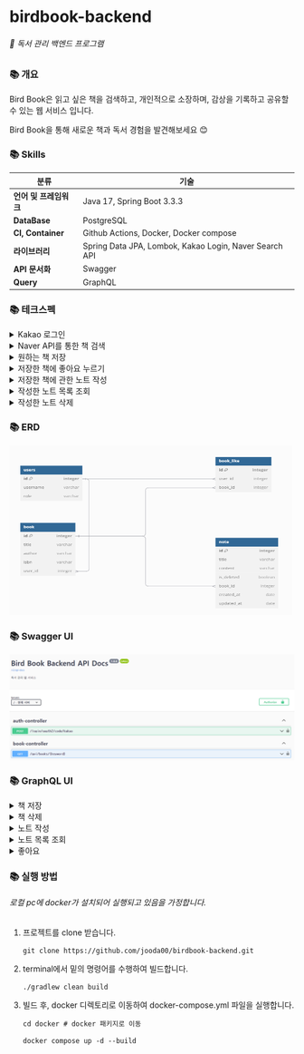 # birdbook-backend
###### 📘 독서 관리 백엔드 프로그램

### 📚 개요
Bird Book은 읽고 싶은 책을 검색하고, 개인적으로 소장하며, 감상을 기록하고 공유할 수 있는 웹 서비스 입니다.

Bird Book을 통해 새로운 책과 독서 경험을 발견해보세요 😊
### 📚 Skills
| 분류             | 기술                                                     |
|----------------|--------------------------------------------------------|
| **언어 및 프레임워크** | Java 17, Spring Boot 3.3.3                             |
| **DataBase**   | PostgreSQL                                             |
| **CI, Container**      | Github Actions, Docker, Docker compose|
| **라이브러리**      | Spring Data JPA, Lombok, Kakao Login, Naver Search API |
| **API 문서화**    | Swagger                                                |
| **Query**      | GraphQL                                                |

### 📚 테크스펙
<details>
<summary>Kakao 로그인</summary>

### 요약
`Kakao Rest API`를 사용하여 사용자 `로그인`을 구현합니다.

### 단계
1. 사용자가 kakao 계정을 통해 로그인을 하면 `인가 코드`를 발급합니다.
   > https://kauth.kakao.com/oauth/authorize?response_type=code&client_id={client_id}&redirect_uri={redirect_uri} 에 접속
2. 발급받은 `인가 코드`를 통해 `access token`을 요청합니다.
   > /login/oauth2/code/kakao로 접속
3. `access token`을 통해 사용자 정보를 가져온 후
4. 사용자 정보로 `jwt`를 생성합니다.
3. `jwt`를 사용하여 사용자 인가를 진행합니다.


**✅ `Bearer 인증방식`을 사용하여 해당 jwt 소유자에게 아래의 api 실행 권한을 부여합니다.**
```json
Authorization: Bearer <token>
```
</details>
<details>
<summary>Naver API를 통한 책 검색</summary>

### 요약
`Naver Search API`를 통해 책을 `검색`하는 기능을 구현합니다.

### API 응답 형식
```json
/api/books/springboot(keyword가 들어감) 형식으로 요청
{
  "items": [
    {
      "title": "스프링 부트 3.0 (프로덕션급 애플리케이션 개발 간소화)",
      "author": "그렉 턴키스트",
      "isbn": "9791161758633"
    },
    {
      "title": "실전 스프링 부트 (기본 개념부터 실무 베스트 프랙티스, 그리고 GraalVM, GraphQL, R소켓 등 최신 기술까지)",
      "author": "솜나트 무시브",
      "isbn": "9791192987354"
    },
    {
      "title": "스프링 부트 2.0 (마이크로서비스와 리액티브 프로그래밍)",
      "author": "그렉 턴키스트",
      "isbn": "9791161752624"
    }
    // 10개씩 반환
  ]
}
```
</details>
<details>
<summary>원하는 책 저장</summary>

### 요약
검색 후 소장하고 싶은 책을 DB에 `저장`하는 기능을 구현합니다.

### API 응답 형식
###### graphql을 사용하여 api를 구현합니다.
```graphql
type Mutation {
    saveBook(input: BookReq!): Book!
}
```
응답 형식은 아래 [GraphQL UI](#-graphql-ui)에서 확인하실 수 있습니다.
</details>
<details>
<summary>저장한 책에 좋아요 누르기</summary>

### 요약
마음에 드는 책에 `좋아요`를 누르는 기능을 구현합니다.

### API 응답 형식
###### graphql을 사용하여 api를 구현합니다.
```graphql
type Mutation {
   saveBookLike(input: BookLikeReq!): BookLike!
}
```
응답 형식은 아래 [GraphQL UI](#-graphql-ui)에서 확인하실 수 있습니다.

</details>
<details>
<summary>저장한 책에 관한 노트 작성</summary>

### 요약
감상을 남기고 싶은 책에 관해 `노트를 작성`하는 기능을 구현합니다.

### API 응답 형식
###### graphql을 사용하여 api를 구현합니다.
```graphql
type Mutation {
   saveNote(input: NoteReq!): Note!
}
```
응답 형식은 아래 [GraphQL UI](#-graphql-ui)에서 확인하실 수 있습니다.

</details>
<details>
<summary>작성한 노트 목록 조회</summary>

### 요약
노트 목록을 `최신순`으로 조회하는 기능을 구현합니다.

### API 응답 형식
###### graphql을 사용하여 api를 구현합니다.
```graphql
type Query {
   getNotes: [NoteRes!]!
}
```
응답 형식은 아래 [GraphQL UI](#-graphql-ui)에서 확인하실 수 있습니다.

</details>
<details>
<summary>작성한 노트 삭제</summary>

### 요약
삭제하고 싶은 노트를 `삭제하는` 기능을 구현합니다.

### API 응답 형식
graphql을 사용하여 api를 구현합니다.
```graphql
type Mutation {
   deleteNote(input: NoteDeleteReq!): Int!
}
```
응답 형식은 아래 [GraphQL UI](#-graphql-ui)에서 확인하실 수 있습니다.

</details>

### 📚 ERD
<img src="images/img_8.png" width=500 height=300 />

### 📚 Swagger UI
![img_7.png](images/img_7.png)

### 📚 GraphQL UI
<details>
<summary>책 저장</summary>

![img_1.png](images/img_1.png)

</details>


<details>
<summary>책 삭제</summary>

![img_6.png](images/img_6.png)

</details>

<details>
<summary>노트 작성</summary>

![img_2.png](images/img_2.png)

</details>

<details>
<summary>노트 목록 조회</summary>

![img_5.png](images/img_5.png)

</details>

<details>
<summary>좋아요</summary>

![img_4.png](images/img_4.png)

</details>

### 📚 실행 방법
###### 로컬 pc에 docker가 설치되어 실행되고 있음을 가정합니다.
1. 프로젝트를 clone 받습니다.
    ```shell
    git clone https://github.com/jooda00/birdbook-backend.git
    ```
2. terminal에서 밑의 명령어를 수행하여 빌드합니다.
    ```shell
    ./gradlew clean build
    ```
3. 빌드 후, docker 디렉토리로 이동하여 docker-compose.yml 파일을 실행합니다.
    ```shell
    cd docker # docker 패키지로 이동
    ```
    ```dockerfile
    docker compose up -d --build
    ```
